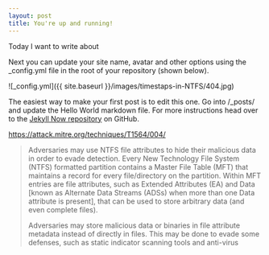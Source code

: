 ```yaml
---
layout: post
title: You're up and running!
---
```

Today I want to write about 

Next you can update your site name, avatar and other options using the _config.yml file in the root of your repository (shown below).

![_config.yml]({{ site.baseurl }}/images/timestaps-in-NTFS/404.jpg)

The easiest way to make your first post is to edit this one. Go into /_posts/ and update the Hello World markdown file. For more instructions head over to the [Jekyll Now repository](https://github.com/barryclark/jekyll-now) on GitHub.


https://attack.mitre.org/techniques/T1564/004/


> Adversaries may use NTFS file attributes to hide their malicious data in order to evade detection. Every New Technology File System (NTFS) formatted partition contains a Master File Table (MFT) that maintains a record for every file/directory on the partition. Within MFT entries are file attributes, such as Extended Attributes (EA) and Data [known as Alternate Data Streams (ADSs) when more than one Data attribute is present], that can be used to store arbitrary data (and even complete files). 
>
> Adversaries may store malicious data or binaries in file attribute metadata instead of directly in files. This may be done to evade some defenses, such as static indicator scanning tools and anti-virus